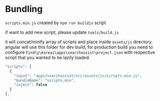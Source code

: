 # Bundling

`scripts.min.js` created by `npm run buildjs` script

if want to add new script, please update `tools/build.js`

it will concat/minify array of scripts and place inside `assets/js` directory. angular will use this folder for dev build, for production build you need to configure `Findly\koreai\apps\searchassist\project.json` with respective script that you wanted to be lazily loaded.

```javascript
"scripts": [
  {
    "input": "apps/searchassist/src/assets/js/scripts.min.js",
    "bundleName": "scripts.min",
    "inject": false
  }
],
```
